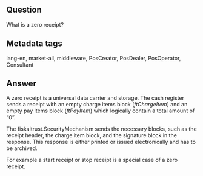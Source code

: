 ## Question
What is a zero receipt?

## Metadata tags
lang-en, market-all, middleware, PosCreator, PosDealer, PosOperator, Consultant

## Answer
A zero receipt is a universal data carrier and storage. The cash register sends a receipt with an empty charge items block (_ftChargeItem_) and an empty pay items block (_ftPayItem_) which logically contain a total amount of “0”.

The fiskaltrust.SecurityMechanism sends the necessary blocks, such as the receipt header, the charge item block, and the signature block in the response. This response is either printed or issued electronically and has to be archived.

For example a start receipt or stop receipt is a special case of a zero receipt.
